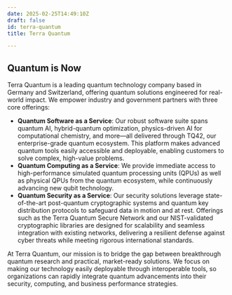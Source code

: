 ```yaml
---
date: 2025-02-25T14:49:10Z
draft: false
id: terra-quantum
title: Terra Quantum

---
```


## Quantum is Now

Terra Quantum is a leading quantum technology company based in Germany and Switzerland, offering quantum solutions engineered for real-world impact. We empower industry and government partners with three core offerings:
- **Quantum Software as a Service**: Our robust software suite spans quantum AI, hybrid-quantum optimization, physics-driven AI for computational chemistry, and more—all delivered through TQ42, our enterprise-grade quantum ecosystem. This platform makes advanced quantum tools easily accessible and deployable, enabling customers to solve complex, high-value problems.
- **Quantum Computing as a Service**: We provide immediate access to high-performance simulated quantum processing units (QPUs) as well as physical QPUs from the quantum ecosystem, while continuously advancing new qubit technology.
- **Quantum Security as a Service**: Our security solutions leverage state-of-the-art post-quantum cryptographic systems and quantum key distribution protocols to safeguard data in motion and at rest. Offerings such as the Terra Quantum Secure Network and our NIST-validated cryptographic libraries are designed for scalability and seamless integration with existing networks, delivering a resilient defense against cyber threats while meeting rigorous international standards.

At Terra Quantum, our mission is to bridge the gap between breakthrough quantum research and practical, market-ready solutions. We focus on making our technology easily deployable through interoperable tools, so organizations can rapidly integrate quantum advancements into their security, computing, and business performance strategies.
